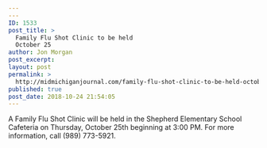 ```yaml
---
---
ID: 1533
post_title: >
  Family Flu Shot Clinic to be held
  October 25
author: Jon Morgan
post_excerpt:
layout: post
permalink: >
  http://midmichiganjournal.com/family-flu-shot-clinic-to-be-held-october-25
published: true
post_date: 2018-10-24 21:54:05
---
```

A Family Flu Shot Clinic will be held in the Shepherd Elementary School Cafeteria on Thursday, October 25th beginning at 3:00 PM. For more information, call (989) 773-5921.